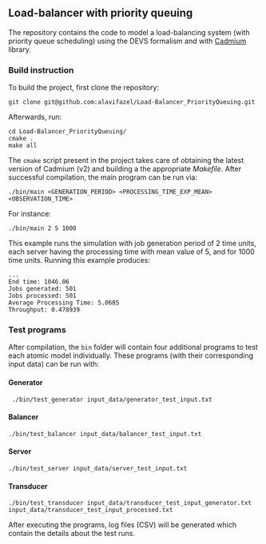 ## Load-balancer with priority queuing
The repository contains the code to model a load-balancing system (with priority queue scheduling) using the DEVS formalism and with [Cadmium](https://github.com/SimulationEverywhere/cadmium_v2) library.

### Build instruction
To build the project, first clone the repository:

```
git clone git@github.com:alavifazel/Load-Balancer_PriorityQueuing.git
```

Afterwards, run:

```
cd Load-Balancer_PriorityQueuing/
cmake .
make all
```

The `cmake` script present in the project takes care of obtaining the latest version of Cadmium (v2) and building a the appropriate *Makefile*. After successful compilation, the main program can be run via:

```
./bin/main <GENERATION_PERIOD> <PROCESSING_TIME_EXP_MEAN> <OBSERVATION_TIME>
```

For instance:

```
./bin/main 2 5 1000
```

This example runs the simulation with job generation period of 2 time units, each server having the processing time with mean value of 5, and for 1000 time units. Running this example produces:

```
...
End time: 1046.06
Jobs generated: 501
Jobs processed: 501
Average Processing Time: 5.0685
Throughput: 0.478939
```


### Test programs
After compilation, the `bin` folder will contain four additional programs to test each atomic model individually. These programs (with their corresponding input data) can be run with:

#### Generator
`` ./bin/test_generator input_data/generator_test_input.txt``

#### Balancer
``./bin/test_balancer input_data/balancer_test_input.txt``

#### Server
``./bin/test_server input_data/server_test_input.txt``

#### Transducer
``./bin/test_transducer input_data/transducer_test_input_generator.txt input_data/transducer_test_input_processed.txt``

After executing the programs, log files (CSV) will be generated which contain the details about the test runs. 
